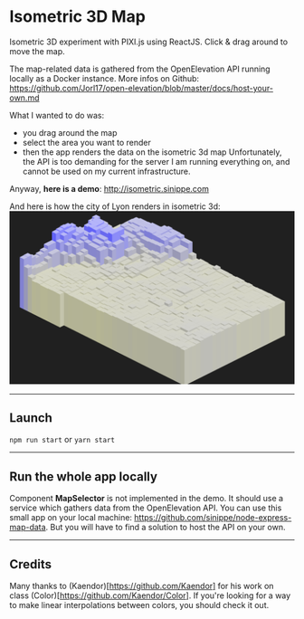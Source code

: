 # Isometric 3D Map

Isometric 3D experiment with PIXI.js using ReactJS.
Click & drag around to move the map.

The map-related data is gathered from the OpenElevation API running locally as a Docker instance.
More infos on Github: https://github.com/Jorl17/open-elevation/blob/master/docs/host-your-own.md

What I wanted to do was: 
- you drag around the map
- select the area you want to render
- then the app renders the data on the isometric 3d map
Unfortunately, the API is too demanding for the server I am running everything on, and cannot be used on my current infrastructure.

Anyway, **here is a demo**: http://isometric.sinippe.com

And here is how the city of Lyon renders in isometric 3d:
![](https://raw.githubusercontent.com/sinippe/reactjs-pixijs-isometric3d-map/master/assets/lyon_isometric.png)

---

## Launch

`npm run start` or `yarn start`

---

## Run the whole app locally

Component **MapSelector** is not implemented in the demo. It should use a service which gathers data from the OpenElevation API.
You can use this small app on your local machine: https://github.com/sinippe/node-express-map-data.
But you will have to find a solution to host the API on your own.

---

## Credits

Many thanks to (Kaendor)[https://github.com/Kaendor] for his work on class (Color)[https://github.com/Kaendor/Color].
If you're looking for a way to make linear interpolations between colors, you should check it out.
